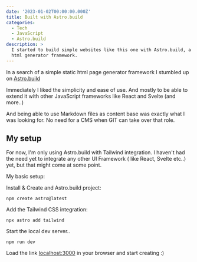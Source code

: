 ```yaml
---
date: '2023-01-02T00:00:00.000Z'
title: Built with Astro.build
categories:
  - Tech
  - JavaScript
  - Astro.build
description: >
  I started to build simple websites like this one with Astro.build, a static
  html generator framework.
---
```


In a search of a simple static html page generator framework I stumbled up on [Astro.build](https://astro.build "Link to Astro.build website")

Immediately I liked the simplicity and ease of use. And mostly to be able to extend it with other JavaScript frameworks like React and Svelte (and more..)

And being able to use Markdown files as content base was exactly what I was looking for. No need for a CMS when GIT can take over that role.

## My setup

For now, I'm only using Astro.build with Tailwind integration. I haven't had the need yet to integrate any other UI Framework ( like React, Svelte etc..) yet, but that might come at some point.

My basic setup:

Install & Create and Astro.build project:

```shell
npm create astro@latest
```

Add the Tailwind CSS integration:

```shell
npx astro add tailwind
```

Start the local dev server..

```shell
npm run dev
```

Load the link [localhost:3000](http://localhost:3000/ "Link to localhost port 3000") in your browser and start creating :)
